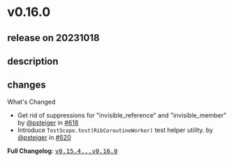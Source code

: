 # v0.16.0

## release on 20231018
## description
## changes
What's Changed

* Get rid of suppressions for "invisible_reference" and "invisible_member" by <a class="user-mention notranslate" data-hovercard-type="user" data-hovercard-url="/users/psteiger/hovercard" data-octo-click="hovercard-link-click" data-octo-dimensions="link_type:self" href="https://github.com/psteiger">@psteiger</a> in <a class="issue-link js-issue-link" data-error-text="Failed to load title" data-id="1907549075" data-permission-text="Title is private" data-url="https://github.com/uber/RIBs/issues/618" data-hovercard-type="pull_request" data-hovercard-url="/uber/RIBs/pull/618/hovercard" href="https://github.com/uber/RIBs/pull/618">#618</a>
* Introduce <code>TestScope.test(RibCoroutineWorker)</code> test helper utility. by <a class="user-mention notranslate" data-hovercard-type="user" data-hovercard-url="/users/psteiger/hovercard" data-octo-click="hovercard-link-click" data-octo-dimensions="link_type:self" href="https://github.com/psteiger">@psteiger</a> in <a class="issue-link js-issue-link" data-error-text="Failed to load title" data-id="1924697556" data-permission-text="Title is private" data-url="https://github.com/uber/RIBs/issues/620" data-hovercard-type="pull_request" data-hovercard-url="/uber/RIBs/pull/620/hovercard" href="https://github.com/uber/RIBs/pull/620">#620</a>

<strong>Full Changelog</strong>: <a class="commit-link" href="https://github.com/uber/RIBs/compare/v0.15.4...v0.16.0"><tt>v0.15.4...v0.16.0</tt></a>

